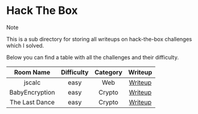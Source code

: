 # Hack The Box

> [!NOTE]
> This is a sub directory for storing all writeups on hack-the-box challenges which I solved.
>
> Below you can find a table with all the challenges and their difficulty.
>
> | Room Name | Difficulty | Category | Writeup |
> | :-------: | :--------: | :------: | :-----: |
> | jscalc | easy | Web | [Writeup](https://github.com/Aryt3/writeups/tree/main/hackthebox/2023/jscalc) |
> | BabyEncryption | easy | Crypto | [Writeup](https://github.com/Aryt3/writeups/tree/main/hackthebox/2023/BabyEncryption) |
> | The Last Dance | easy | Crypto | [Writeup](https://github.com/Aryt3/writeups/tree/main/hackthebox/2023/The_Last_Dance) |